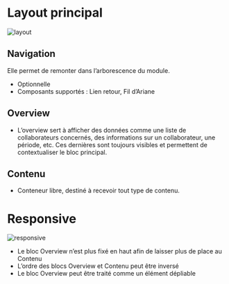 # Layout principal

![layout](guidelines/components/templates/2-columns-sticky/images/layout.png)

## Navigation
Elle permet de remonter dans l’arborescence du module.
- Optionnelle
- Composants supportés : Lien retour, Fil d’Ariane

## Overview
- L’overview sert à afficher des données comme une liste de collaborateurs concernés, des informations sur un collaborateur, une période, etc. Ces dernières sont toujours visibles et permettent de contextualiser le bloc principal.

## Contenu
- Conteneur libre, destiné à recevoir tout type de contenu.

# Responsive

![responsive](guidelines/components/templates/2-columns-sticky/images/responsive.png)

- Le bloc Overview n’est plus fixé en haut afin de laisser plus de place au Contenu
- L’ordre des blocs Overview et Contenu peut être inversé
- Le bloc Overview peut être traité comme un élément dépliable
